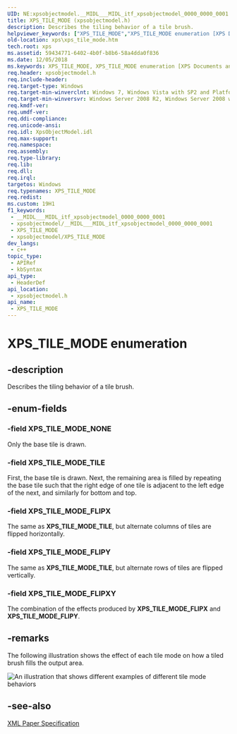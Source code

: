 ```yaml
---
UID: NE:xpsobjectmodel.__MIDL___MIDL_itf_xpsobjectmodel_0000_0000_0001
title: XPS_TILE_MODE (xpsobjectmodel.h)
description: Describes the tiling behavior of a tile brush.
helpviewer_keywords: ["XPS_TILE_MODE","XPS_TILE_MODE enumeration [XPS Documents and Packaging]","XPS_TILE_MODE_FLIPX","XPS_TILE_MODE_FLIPXY","XPS_TILE_MODE_FLIPY","XPS_TILE_MODE_NONE","XPS_TILE_MODE_TILE","xps.xps_tile_mode","xpsobjectmodel/XPS_TILE_MODE","xpsobjectmodel/XPS_TILE_MODE_FLIPX","xpsobjectmodel/XPS_TILE_MODE_FLIPXY","xpsobjectmodel/XPS_TILE_MODE_FLIPY","xpsobjectmodel/XPS_TILE_MODE_NONE","xpsobjectmodel/XPS_TILE_MODE_TILE"]
old-location: xps\xps_tile_mode.htm
tech.root: xps
ms.assetid: 59434771-6402-4b0f-b8b6-58a4dda0f836
ms.date: 12/05/2018
ms.keywords: XPS_TILE_MODE, XPS_TILE_MODE enumeration [XPS Documents and Packaging], XPS_TILE_MODE_FLIPX, XPS_TILE_MODE_FLIPXY, XPS_TILE_MODE_FLIPY, XPS_TILE_MODE_NONE, XPS_TILE_MODE_TILE, xps.xps_tile_mode, xpsobjectmodel/XPS_TILE_MODE, xpsobjectmodel/XPS_TILE_MODE_FLIPX, xpsobjectmodel/XPS_TILE_MODE_FLIPXY, xpsobjectmodel/XPS_TILE_MODE_FLIPY, xpsobjectmodel/XPS_TILE_MODE_NONE, xpsobjectmodel/XPS_TILE_MODE_TILE
req.header: xpsobjectmodel.h
req.include-header: 
req.target-type: Windows
req.target-min-winverclnt: Windows 7, Windows Vista with SP2 and Platform Update for Windows Vista [desktop apps \| UWP apps]
req.target-min-winversvr: Windows Server 2008 R2, Windows Server 2008 with SP2 and Platform Update for Windows Server 2008 [desktop apps \| UWP apps]
req.kmdf-ver: 
req.umdf-ver: 
req.ddi-compliance: 
req.unicode-ansi: 
req.idl: XpsObjectModel.idl
req.max-support: 
req.namespace: 
req.assembly: 
req.type-library: 
req.lib: 
req.dll: 
req.irql: 
targetos: Windows
req.typenames: XPS_TILE_MODE
req.redist: 
ms.custom: 19H1
f1_keywords:
 - __MIDL___MIDL_itf_xpsobjectmodel_0000_0000_0001
 - xpsobjectmodel/__MIDL___MIDL_itf_xpsobjectmodel_0000_0000_0001
 - XPS_TILE_MODE
 - xpsobjectmodel/XPS_TILE_MODE
dev_langs:
 - c++
topic_type:
 - APIRef
 - kbSyntax
api_type:
 - HeaderDef
api_location:
 - xpsobjectmodel.h
api_name:
 - XPS_TILE_MODE
---
```


# XPS_TILE_MODE enumeration


## -description

Describes the tiling behavior of a tile brush.

## -enum-fields

### -field XPS_TILE_MODE_NONE

Only the base tile is drawn.

### -field XPS_TILE_MODE_TILE

First, the base tile is drawn. Next, the remaining area is filled by repeating the base tile such that the right edge of one tile is adjacent to the left edge of the next, and similarly for bottom and top.

### -field XPS_TILE_MODE_FLIPX

The same as <b>XPS_TILE_MODE_TILE</b>, but alternate columns of tiles are flipped horizontally.

### -field XPS_TILE_MODE_FLIPY

The same as <b>XPS_TILE_MODE_TILE</b>, but alternate rows of tiles are flipped vertically.

### -field XPS_TILE_MODE_FLIPXY

The combination of the effects produced by <b>XPS_TILE_MODE_FLIPX</b> and <b>XPS_TILE_MODE_FLIPY</b>.

## -remarks

The following illustration shows the effect of each tile mode on how a tiled brush fills the output area.

<img alt="An illustration that shows different examples of different tile mode behaviors" src="./images/TileMode.png"/>

## -see-also

<a href="https://www.ecma-international.org/activities/XML%20Paper%20Specification/XPS%20Standard%20WD%201.6.pdf">XML Paper Specification</a>

